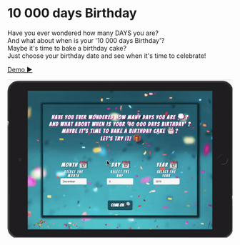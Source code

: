 # 10 000 days Birthday 

Have you ever wondered how many DAYS you are? <br>
And what about when is your '10 000 days Birthday'? <br>
Maybe it's time to bake a birthday cake? <br>
Just choose your birthday date and see when it's time to celebrate!

[Demo ▶️](https://yaninatrekhleb.github.io/tenThousandDays/index.html)

![Demo](demo-tenThousandDays.gif)